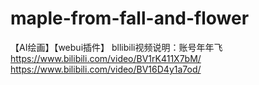 # maple-from-fall-and-flower
【AI绘画】【webui插件】
bllibili视频说明：账号年年飞
https://www.bilibili.com/video/BV1rK411X7bM/
https://www.bilibili.com/video/BV16D4y1a7od/
